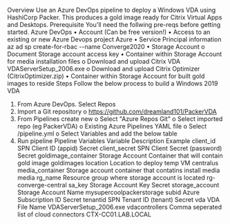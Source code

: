 Overview
Use an Azure DevOps pipeline to deploy a Windows VDA using HashiCorp Packer. This produces a gold image ready for Citrix Virtual Apps and Desktops.
Prerequisite
You'll need the follwing pre-reqs before getting started.
Azure DevOps
•	Account (Can be free version!)
•	Access to an existing or new Azure Devops project
Azure
•	Service Principal information
az ad sp create-for-rbac --name Converge2020
•	Storage Account
o	Document Storage account access key
•	Container within Storage Account for media installation files
o	Download and upload Citrix VDA VDAServerSetup_2006.exe
o	Download and upload Citrix Optimizer (CitrixOptimizer.zip)
•	Container within Storage Account for built gold images to reside
Steps
Follow the below process to build a Windows 2019 VDA
1.	From Azure DevOps. Select Repos
2.	Import a Git repository
o	https://github.com/dreamland101/PackerVDA 
3.	From Pipelines create new
o	Select "Azure Repos Git"
o	Select imported repo (eg PackerVDA)
o	Existing Azure Pipelines YAML file
o	Select /pipeline.yml
o	Select Variables and add the below table
4.	Run pipeline
Pipeline Variables
Variable	Description	Example
client_id	SPN Client ID (appid)	Secret
client_secret	SPN Client Secret (password)	Secret
goldimage_container	Storage Account Container that will contain gold image	goldimages
location	Location to deploy temp VM	centralus
media_container	Storage account container that contatins install media	media
rg_name	Resource group where storage account is located	rg-converge-central
sa_key	Storage Account Key	Secret
storage_account	Storage Account Name	mysupercoolpackerstorage
subid	Azure Subscription ID	Secret
tenantid	SPN Tenant ID (tenant)	Secret
vda	VDA File Name	VDAServerSetup_2006.exe
vdacontrollers	Comma seperated list of cloud connectors	CTX-CC01.LAB.LOCAL

